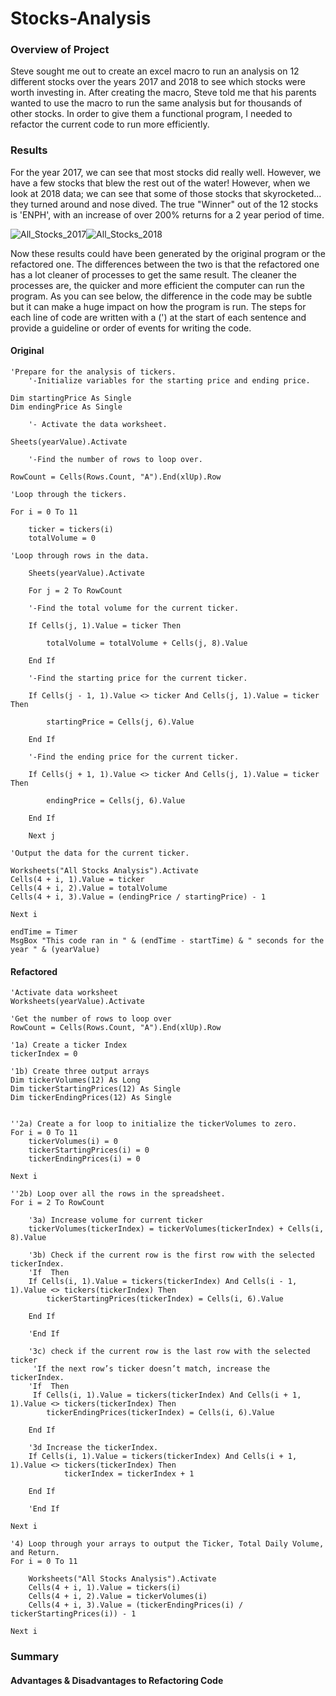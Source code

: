 # Stocks-Analysis

### Overview of Project
Steve sought me out to create an excel macro to run an analysis on 12 different stocks over the years 2017 and 2018 to see which stocks were worth investing in. After creating the macro, Steve told me that his parents wanted to use the macro to run the same analysis but for thousands of other stocks. In order to give them a functional program, I needed to refactor the current code to run more efficiently.

### Results
For the year 2017, we can see that most stocks did really well. However, we have a few stocks that blew the rest out of the water! 
However, when we look at 2018 data; we can see that some of those stocks that skyrocketed... they turned around and nose dived.
The true "Winner" out of the 12 stocks is 'ENPH', with an increase of over 200% returns for a 2 year period of time. 

![All_Stocks_2017](https://user-images.githubusercontent.com/69607218/131585094-903bddd5-451f-4a92-bdd5-ef4f28843ff6.png)![All_Stocks_2018](https://user-images.githubusercontent.com/69607218/131585110-2e191541-c35f-46a7-9baa-06a783e6d786.png)

Now these results could have been generated by the original program or the refactored one. The differences between the two is that the refactored one has a lot cleaner of processes to get the same result. The cleaner the processes are, the quicker and more efficient the computer can run the program. As you can see below, the difference in the code may be subtle but it can make a huge impact on how the program is run. The steps for each line of code are written with a (') at the start of each sentence and provide a guideline or order of events for writing the code.


#### Original



    'Prepare for the analysis of tickers.
        '-Initialize variables for the starting price and ending price.
        
    Dim startingPrice As Single
    Dim endingPrice As Single
    
        '- Activate the data worksheet.
        
    Sheets(yearValue).Activate
    
        '-Find the number of rows to loop over.
        
    RowCount = Cells(Rows.Count, "A").End(xlUp).Row
        
    'Loop through the tickers.
    
    For i = 0 To 11
        
        ticker = tickers(i)
        totalVolume = 0
    
    'Loop through rows in the data.
    
        Sheets(yearValue).Activate
    
        For j = 2 To RowCount
        
        '-Find the total volume for the current ticker.
        
        If Cells(j, 1).Value = ticker Then
            
            totalVolume = totalVolume + Cells(j, 8).Value
            
        End If
        
        '-Find the starting price for the current ticker.
        
        If Cells(j - 1, 1).Value <> ticker And Cells(j, 1).Value = ticker Then
            
            startingPrice = Cells(j, 6).Value
            
        End If
        
        '-Find the ending price for the current ticker.
        
        If Cells(j + 1, 1).Value <> ticker And Cells(j, 1).Value = ticker Then
            
            endingPrice = Cells(j, 6).Value
            
        End If
        
        Next j
        
    'Output the data for the current ticker.
    
    Worksheets("All Stocks Analysis").Activate
    Cells(4 + i, 1).Value = ticker
    Cells(4 + i, 2).Value = totalVolume
    Cells(4 + i, 3).Value = (endingPrice / startingPrice) - 1
       
    Next i
    
    endTime = Timer
    MsgBox "This code ran in " & (endTime - startTime) & " seconds for the year " & (yearValue)
    


#### Refactored


    
    'Activate data worksheet
    Worksheets(yearValue).Activate
    
    'Get the number of rows to loop over
    RowCount = Cells(Rows.Count, "A").End(xlUp).Row
    
    '1a) Create a ticker Index
    tickerIndex = 0

    '1b) Create three output arrays
    Dim tickerVolumes(12) As Long
    Dim tickerStartingPrices(12) As Single
    Dim tickerEndingPrices(12) As Single
    
    
    ''2a) Create a for loop to initialize the tickerVolumes to zero.
    For i = 0 To 11
        tickerVolumes(i) = 0
        tickerStartingPrices(i) = 0
        tickerEndingPrices(i) = 0
    
    Next i
                
    ''2b) Loop over all the rows in the spreadsheet.
    For i = 2 To RowCount
    
        '3a) Increase volume for current ticker
        tickerVolumes(tickerIndex) = tickerVolumes(tickerIndex) + Cells(i, 8).Value
        
        '3b) Check if the current row is the first row with the selected tickerIndex.
        'If  Then
        If Cells(i, 1).Value = tickers(tickerIndex) And Cells(i - 1, 1).Value <> tickers(tickerIndex) Then
            tickerStartingPrices(tickerIndex) = Cells(i, 6).Value
                        
        End If
        
        'End If
        
        '3c) check if the current row is the last row with the selected ticker
         'If the next row’s ticker doesn’t match, increase the tickerIndex.
        'If  Then
         If Cells(i, 1).Value = tickers(tickerIndex) And Cells(i + 1, 1).Value <> tickers(tickerIndex) Then
            tickerEndingPrices(tickerIndex) = Cells(i, 6).Value
            
        End If
            
        '3d Increase the tickerIndex.
        If Cells(i, 1).Value = tickers(tickerIndex) And Cells(i + 1, 1).Value <> tickers(tickerIndex) Then
                tickerIndex = tickerIndex + 1
                
        End If
            
        'End If
    
    Next i
    
    '4) Loop through your arrays to output the Ticker, Total Daily Volume, and Return.
    For i = 0 To 11
        
        Worksheets("All Stocks Analysis").Activate
        Cells(4 + i, 1).Value = tickers(i)
        Cells(4 + i, 2).Value = tickerVolumes(i)
        Cells(4 + i, 3).Value = (tickerEndingPrices(i) / tickerStartingPrices(i)) - 1
                
    Next i

### Summary
#### Advantages & Disadvantages to Refactoring Code
